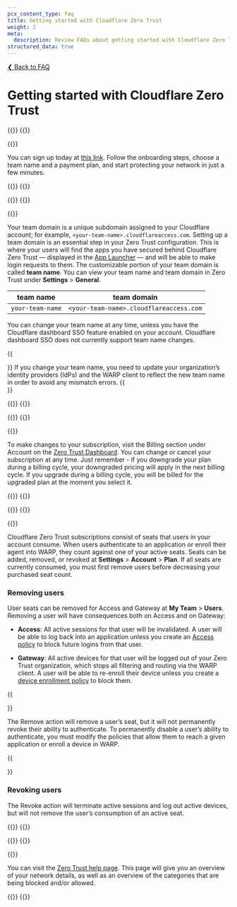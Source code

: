 ```yaml
---
pcx_content_type: faq
title: Getting started with Cloudflare Zero Trust
weight: 2
meta:
  description: Review FAQs about getting started with Cloudflare Zero Trust.
structured_data: true
---
```


[❮ Back to FAQ](/cloudflare-one/faq/)

# Getting started with Cloudflare Zero Trust

{{<faq-item>}}
{{<faq-question level=2 text="How do I sign up for Cloudflare Zero Trust?" >}}

{{<faq-answer>}}

You can sign up today at [this link](https://dash.cloudflare.com/sign-up/teams). Follow the onboarding steps, choose a team name and a payment plan, and start protecting your network in just a few minutes.

{{</faq-answer>}}
{{</faq-item>}}

{{<faq-item>}}
{{<faq-question level=2 text="What's a team domain/team name?" >}}

{{<faq-answer>}}

Your team domain is a unique subdomain assigned to your Cloudflare account; for example, `<your-team-name>.cloudflareaccess.com`. Setting up a team domain is an essential step in your Zero Trust configuration. This is where your users will find the apps you have secured behind Cloudflare Zero Trust — displayed in the [App Launcher](/cloudflare-one/applications/app-launcher/) — and will be able to make login requests to them. The customizable portion of your team domain is called **team name**. You can view your team name and team domain in Zero Trust under **Settings** > **General**.

| team name        | team domain                             |
| ---------------- | --------------------------------------- |
| `your-team-name` | `<your-team-name>.cloudflareaccess.com` |

You can change your team name at any time, unless you have the Cloudflare dashboard SSO feature enabled on your account. Cloudflare dashboard SSO does not currently support team name changes.

{{<Aside type="warning" header="Warning">}}
If you change your team name, you need to update your organization’s identity providers (IdPs) and the WARP client to reflect the new team name in order to avoid any mismatch errors.
{{</Aside>}}

{{</faq-answer>}}
{{</faq-item>}}

{{<faq-item>}}
{{<faq-question level=2 text="How do I change my subscription plan?" >}}

{{<faq-answer>}}

To make changes to your subscription, visit the Billing section under Account on the [Zero Trust Dashboard](https://one.dash.cloudflare.com/). You can change or cancel your subscription at any time. Just remember - if you downgrade your plan during a billing cycle, your downgraded pricing will apply in the next billing cycle. If you upgrade during a billing cycle, you will be billed for the upgraded plan at the moment you select it.

{{</faq-answer>}}
{{</faq-item>}}

{{<faq-item>}}
{{<faq-question level=2 text="How are active seats measured?" >}}

{{<faq-answer>}}

Cloudflare Zero Trust subscriptions consist of seats that users in your account consume. When users authenticate to an application or enroll their agent into WARP, they count against one of your active seats. Seats can be added, removed, or revoked at **Settings** > **Account** > **Plan**. If all seats are currently consumed, you must first remove users before decreasing your purchased seat count.

### Removing users

User seats can be removed for Access and Gateway at **My Team** > **Users**. Removing a user will have consequences both on Access and on Gateway:

- **Access**: All active sessions for that user will be invalidated. A user will be able to log back into an application unless you create an [Access policy](/cloudflare-one/policies/access/) to block future logins from that user.

- **Gateway**: All active devices for that user will be logged out of your Zero Trust organization, which stops all filtering and routing via the WARP client. A user will be able to re-enroll their device unless you create a [device enrollment policy](/cloudflare-one/connections/connect-devices/warp/deployment/manual-deployment/#set-device-enrollment-permissions) to block them.

{{<Aside type="warning">}}

The Remove action will remove a user’s seat, but it will not permanently revoke their ability to authenticate. To permanently disable a user’s ability to authenticate, you must modify the policies that allow them to reach a given application or enroll a device in WARP.

{{</Aside>}}

### Revoking users

The Revoke action will terminate active sessions and log out active devices, but will not remove the user’s consumption of an active seat.

{{</faq-answer>}}
{{</faq-item>}}

{{<faq-item>}}
{{<faq-question level=2 text="How do I know if my network is protected behind Cloudflare Zero Trust?" >}}

{{<faq-answer>}}

You can visit the [Zero Trust help page](https://help.teams.cloudflare.com). This page will give you an overview of your network details, as well as an overview of the categories that are being blocked and/or allowed.

{{</faq-answer>}}
{{</faq-item>}}
